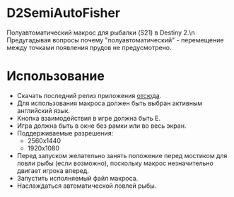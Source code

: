 # D2SemiAutoFisher
Полуавтоматический макрос для рыбалки (S21) в Destiny 2.\n
Предугадывая вопросы почему "полуавтоматический" - перемещение между точками появления прудов не предусмотрено.

# Использование
- Скачать последний релиз приложения [отсюда](https://github.com/ArchSat/D2SemiAutoFisher/releases).
- Для использования макроса должен быть выбран активным английский язык.
- Кнопка взаимодействия в игре должна быть Е.
- Игра должна быть в окне без рамки или во весь экран. 
- Поддерживаемые разрешения:
  - 2560х1440 
  - 1920х1080
- Перед запуском желательно занять положение перед мостиком для ловли рыбы (если возможно), поскольку макрос незначительно двигает игрока вперед.
- Запустить исполняемый файл макроса.
- Наслаждаться автоматической ловлей рыбы.

